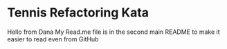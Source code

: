 # Tennis Refactoring Kata

Hello from Dana
My Read.me file is in the second main README to make it easier to read even from GitHub